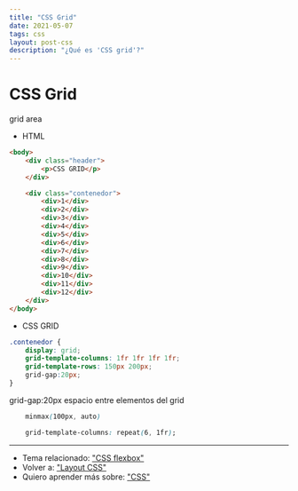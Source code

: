 ```yaml
---
title: "CSS Grid"
date: 2021-05-07
tags: css
layout: post-css
description: "¿Qué es 'CSS grid'?"
---
```


# CSS Grid

grid area

- HTML

```html
<body>
    <div class="header">
        <p>CSS GRID</p>
    </div>

    <div class="contenedor">
        <div>1</div>
        <div>2</div>
        <div>3</div>
        <div>4</div>
        <div>5</div>
        <div>6</div>
        <div>7</div>
        <div>8</div>
        <div>9</div>
        <div>10</div>
        <div>11</div>
        <div>12</div>
    </div>
</body>
```

- CSS GRID

```css
.contenedor {
    display: grid;
    grid-template-columns: 1fr 1fr 1fr 1fr;
    grid-template-rows: 150px 200px;
    grid-gap:20px;
}
```

grid-gap:20px
espacio entre elementos del grid

```css
	minmax(100px, auto)

    grid-template-columns: repeat(6, 1fr);
```

***

- Tema relacionado: ["CSS flexbox"](flexbox)
- Volver a: ["Layout CSS"](layout)
- Quiero aprender más sobre: ["CSS"](../00/css)
